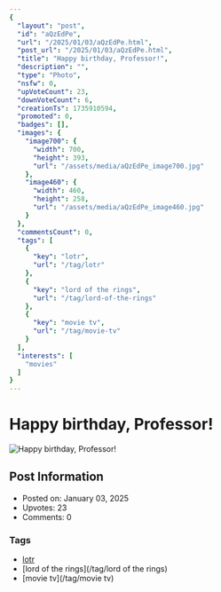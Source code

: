 ```yaml
---
{
  "layout": "post",
  "id": "aQzEdPe",
  "url": "/2025/01/03/aQzEdPe.html",
  "post_url": "/2025/01/03/aQzEdPe.html",
  "title": "Happy birthday, Professor!",
  "description": "",
  "type": "Photo",
  "nsfw": 0,
  "upVoteCount": 23,
  "downVoteCount": 6,
  "creationTs": 1735910594,
  "promoted": 0,
  "badges": [],
  "images": {
    "image700": {
      "width": 700,
      "height": 393,
      "url": "/assets/media/aQzEdPe_image700.jpg"
    },
    "image460": {
      "width": 460,
      "height": 258,
      "url": "/assets/media/aQzEdPe_image460.jpg"
    }
  },
  "commentsCount": 0,
  "tags": [
    {
      "key": "lotr",
      "url": "/tag/lotr"
    },
    {
      "key": "lord of the rings",
      "url": "/tag/lord-of-the-rings"
    },
    {
      "key": "movie tv",
      "url": "/tag/movie-tv"
    }
  ],
  "interests": [
    "movies"
  ]
}
---
```


# Happy birthday, Professor!

![Happy birthday, Professor!](/assets/media/aQzEdPe_image700.jpg)

## Post Information

- Posted on: January 03, 2025
- Upvotes: 23
- Comments: 0

### Tags

- [lotr](/tag/lotr)
- [lord of the rings](/tag/lord of the rings)
- [movie tv](/tag/movie tv)
